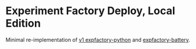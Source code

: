 # Experiment Factory Deploy, Local Edition

Minimal re-implementation of [v1 expfactory-python](https://github.com/expfactory/expfactory-python) and [expfactory-battery](https://github.com/expfactory/expfactory-battery).
